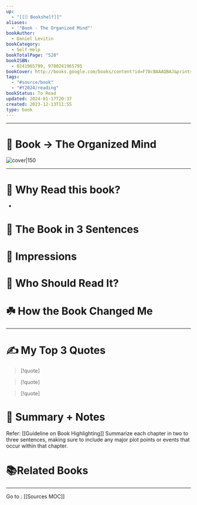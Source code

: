 ```yaml
---
up:
  - "[[🗄️ Bookshelf]]"
aliases:
  - '"Book - The Organized Mind"'
bookAuthor:
  - Daniel Levitin
bookCategory:
  - Self-Help
bookTotalPage: "528"
bookISBN:
  - 0241965799, 9780241965795
bookCover: http://books.google.com/books/content?id=F78cBAAAQBAJ&printsec=frontcover&img=1&zoom=1&source=gbs_api
tags:
  - "#source/book"
  - "#Y2024/reading"
bookStatus: To Read
updated: 2024-01-17T20:37
created: 2023-12-13T11:55
type: book
---
```




--- 
# 📔 Book -> The Organized Mind
![cover|150](http://books.google.com/books/content?id=F78cBAAAQBAJ&printsec=frontcover&img=1&zoom=1&source=gbs_api)
___

# 🤔 Why Read this book?
- 

# 🚀 The Book in 3 Sentences

# 🎨 Impressions

# 👤 Who Should Read It?

# ☘️ How the Book Changed Me

---
# ✍️ My Top 3 Quotes
> [!quote]

> [!quote]

> [!quote]


# 📒 Summary + Notes
Refer: [[Guideline on Book Highlighting]]
Summarize each chapter in two to three sentences, making sure to include any major plot points or events that occur within that chapter. 

# 📚Related Books

---


Go to : [[Sources MOC]]